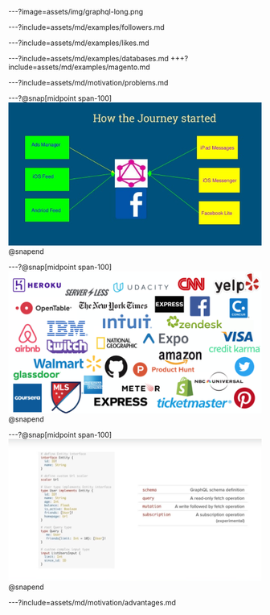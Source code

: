 ---?image=assets/img/graphql-long.png

---?include=assets/md/examples/followers.md

---?include=assets/md/examples/likes.md

---?include=assets/md/examples/databases.md
+++?include=assets/md/examples/magento.md

---?include=assets/md/motivation/problems.md

---?@snap[midpoint span-100]
![](assets/img/graphql-facebook.jpg)
@snapend

---?@snap[midpoint span-100]
![](assets/img/graphql-companies.png)
@snapend

---?@snap[midpoint span-100]
![](assets/img/operations.png)
@snapend

---?include=assets/md/motivation/advantages.md
